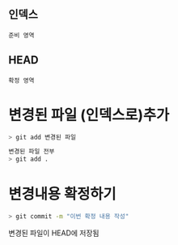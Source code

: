 ## 인덱스
    준비 영역
## HEAD
    확정 영역

# 변경된 파일 (인덱스로)추가

~~~ bash
> git add 변경된 파일

변경된 파일 전부
> git add .
~~~

# 변경내용 확정하기

~~~ bash
> git commit -m "이번 확정 내용 작성"
~~~

변경된 파일이 HEAD에 저장됨